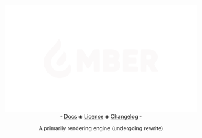 <div align="center">
  <img src="logo.svg" width=1000>
  - <a href="https://github.com/users/billyeatcookies/projects/4">Docs</a> ◈
  <a href="./LICENSE.md">License</a> ◈
  <a href="./CHANGELOG.md">Changelog</a> -
</div>
<p align="center">
  A primarily rendering engine (undergoing rewrite)
</p>
